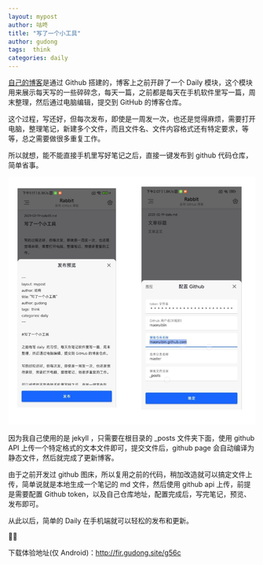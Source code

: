 ```yaml
---
layout: mypost
author: 咕咚
title: "写了一个小工具"
author: gudong
tags:  think
categories: daily
---
```


[自己的博客](https://gudong.site/)是通过 Github 搭建的，博客上之前开辟了一个 Daily 模块，这个模块用来展示每天写的一些碎碎念，每天一篇，之前都是每天在手机软件里写一篇，周末整理，然后通过电脑编辑，提交到 GitHub 的博客仓库。

这个过程，写还好，但每次发布，即使是一周发一次，也还是觉得麻烦，需要打开电脑，整理笔记，新建多个文件，而且文件名、文件内容格式还有特定要求，等等，总之需要做很多重复工作。

所以就想，能不能直接手机里写好笔记之后，直接一键发布到 github 代码仓库，简单省事。

![](https://raw.githubusercontent.com/maoruibin/maoruibin.github.com/master/_posts/20230219140942052.jpg)

因为我自己使用的是 jekyll ，只需要在根目录的 _posts 文件夹下面，使用 github API 上传一个特定格式的文本文件即可，提交文件后，github page 会自动编译为静态文件，然后就完成了更新博客。

由于之前开发过 github 图床，所以复用之前的代码，稍加改造就可以搞定文件上传，简单说就是本地生成一个笔记的 md 文件，然后使用 github api 上传，前提是需要配置 Github token，以及自己仓库地址，配置完成后，写完笔记，预览、发布即可。

从此以后，简单的 Daily 在手机端就可以轻松的发布和更新。

🤗🤗

下载体验地址(仅 Android)：http://fir.gudong.site/g56c

